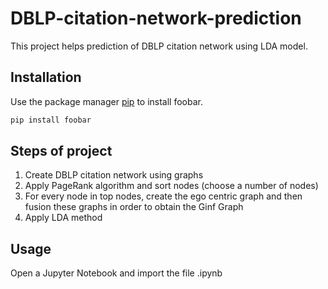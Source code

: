 # DBLP-citation-network-prediction

This project helps prediction of DBLP citation network using LDA model.

## Installation

Use the package manager [pip](https://pip.pypa.io/en/stable/) to install foobar.

```bash
pip install foobar
```

## Steps of project

<ol>
<li>Create DBLP citation network using graphs</li>
<li>Apply PageRank algorithm and sort nodes (choose a number of nodes)</li>
<li>For every node in top nodes, create the ego centric graph and then fusion these graphs in order to obtain the Ginf Graph</li>
<!-- <li>Create Ginf graph for every top nodes by aggregating the ego centric graphs of this top nodes </li> -->
<li>Apply LDA method</li>
</ol> 

## Usage

Open a Jupyter Notebook and import the file .ipynb



